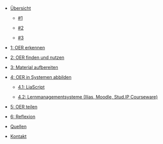<!-- docs/_sidebar.md -->

<br>

* [Übersicht](./)

  * <a href="./#/README_1">#1</a>

  * <a href="./#/README?id=_2">#2</a>

  * <a href="./#/README#_3">#3</a>

* [1: OER erkennen](step1.md)

* [2: OER finden und nutzen](step2.md)

* [3: Material aufbereiten](step3.md)

* [4: OER in Systemen abbilden](step4.md)

   * [4.1: LiaScript](step4_1.md)
   
   * [4.2: Lernmanagementsysteme (Ilias, Moodle, Stud.IP Courseware)](step4_2.md)

* [5: OER teilen](step5.md)

* [6: Reflexion](step6.md)

* [Quellen](/licenses/sources.md)

* [Kontakt](/contact/index.md)
